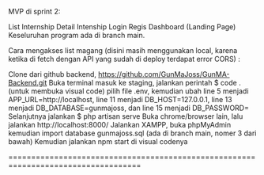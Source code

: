 MVP di sprint 2:

List Internship
Detail Intenship
Login
Regis
Dashboard (Landing Page)
Keseluruhan program ada di branch main.

Cara mengakses list magang (disini masih menggunakan local, karena ketika di fetch dengan API yang sudah di deploy terdapat error CORS) :

Clone dari github backend, https://github.com/GunMaJoss/GunMA-Backend.git
Buka terminal masuk ke staging, jalankan perintah $ code . (untuk membuka visual code) pilih file .env, kemudian ubah line 5 menjadi APP_URL=http://localhost, line 11 menjadi DB_HOST=127.0.0.1, line 13 menjadi DB_DATABASE=gunmajoss, dan line 15 menjadi DB_PASSWORD=
Selanjutnya jalankan $ php artisan serve
Buka chrome/browser lain, lalu jalankan http://localhost:8000/
Jalankan XAMPP, buka phpMyAdmin kemudian import database gunmajoss.sql (ada di branch main, nomer 3 dari bawah)
Kemudian jalankan npm start di visual codenya

===================================================================================
